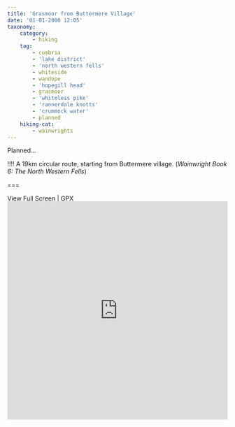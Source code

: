 ```yaml
---
title: 'Grasmoor from Buttermere Village'
date: '01-01-2000 12:05'
taxonomy:
    category:
        - hiking
    tag:
        - cumbria
        - 'lake district'
        - 'north western fells'
        - whiteside
        - wandope
        - 'hopegill head'
        - grasmoor
        - 'whiteless pike'
        - 'rannerdale knotts'
        - 'crummock water'
        - planned
    hiking-cat:
        - wainwrights
---
```


Planned...

!!!! A 19km circular route, starting from Buttermere village. (*Wainwright Book 6: The North Western Fells*)

===

[View Full Screen](https://map.mootparadox.com/full/grasmoor-plan) | [GPX](https://map.mootparadox.com/gpx/grasmoor-plan)  
<p><iframe src="https://map.mootparadox.com/embed/grasmoor-plan" height="500" width="100%" style="border:none; margin-top:-1.2em;"></iframe></p>